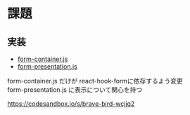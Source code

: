 # 課題

## 実装

- [form-container.js](./form-container.js)  
- [form-presentation.js](./form-presentation.js)

form-container.js だけが react-hook-formに依存するよう変更  
form-presentation.js に表示について関心を持つ  

<https://codesandbox.io/s/brave-bird-wcjjq2>  

